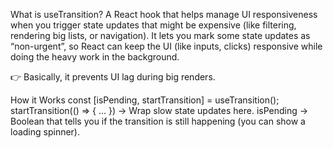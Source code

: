 What is useTransition?
    A React hook that helps manage UI responsiveness when you trigger state updates that might be expensive (like filtering, rendering big lists, or navigation).
    It lets you mark some state updates as “non-urgent”, so React can keep the UI (like inputs, clicks) responsive while doing the heavy work in the background.

👉 Basically, it prevents UI lag during big renders.

How it Works
    const [isPending, startTransition] = useTransition();
    startTransition(() => { ... }) → Wrap slow state updates here.
    isPending → Boolean that tells you if the transition is still happening (you can show a loading spinner).